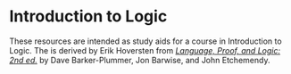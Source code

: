 # Introduction to Logic

These resources are intended as study aids for a course in Introduction to Logic. The is derived by Erik Hoversten from [*Language, Proof, and Logic: 2nd ed.*](https://ggweb.gradegrinder.net/lpl/) by Dave Barker-Plummer, Jon Barwise, and John Etchemendy.


